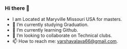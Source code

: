 ### Hi there 👋

-    I am Located at Maryville Missouri USA for masters. 
- 🔭 I’m currently studying Graduation.
- 🌱 I’m currently learning Github.
- 👯 I’m looking to collaborate on Technical clubs.
- 📫 How to reach me: varshavalava66@gmail.com.

